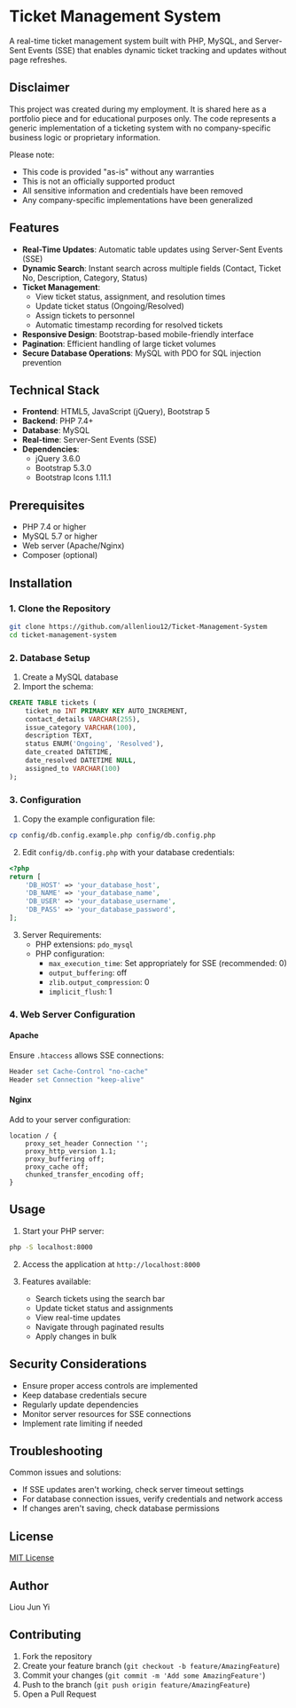 # Ticket Management System

A real-time ticket management system built with PHP, MySQL, and Server-Sent Events (SSE) that enables dynamic ticket tracking and updates without page refreshes.

## Disclaimer

This project was created during my employment. It is shared here as a portfolio piece and for educational purposes only. The code represents a generic implementation of a ticketing system with no company-specific business logic or proprietary information.

Please note:

- This code is provided "as-is" without any warranties
- This is not an officially supported product
- All sensitive information and credentials have been removed
- Any company-specific implementations have been generalized

## Features

- **Real-Time Updates**: Automatic table updates using Server-Sent Events (SSE)
- **Dynamic Search**: Instant search across multiple fields (Contact, Ticket No, Description, Category, Status)
- **Ticket Management**:
  - View ticket status, assignment, and resolution times
  - Update ticket status (Ongoing/Resolved)
  - Assign tickets to personnel
  - Automatic timestamp recording for resolved tickets
- **Responsive Design**: Bootstrap-based mobile-friendly interface
- **Pagination**: Efficient handling of large ticket volumes
- **Secure Database Operations**: MySQL with PDO for SQL injection prevention

## Technical Stack

- **Frontend**: HTML5, JavaScript (jQuery), Bootstrap 5
- **Backend**: PHP 7.4+
- **Database**: MySQL
- **Real-time**: Server-Sent Events (SSE)
- **Dependencies**:
  - jQuery 3.6.0
  - Bootstrap 5.3.0
  - Bootstrap Icons 1.11.1

## Prerequisites

- PHP 7.4 or higher
- MySQL 5.7 or higher
- Web server (Apache/Nginx)
- Composer (optional)

## Installation

### 1. Clone the Repository

```sh
git clone https://github.com/allenliou12/Ticket-Management-System
cd ticket-management-system
```

### 2. Database Setup

1. Create a MySQL database
2. Import the schema:

```sql
CREATE TABLE tickets (
    ticket_no INT PRIMARY KEY AUTO_INCREMENT,
    contact_details VARCHAR(255),
    issue_category VARCHAR(100),
    description TEXT,
    status ENUM('Ongoing', 'Resolved'),
    date_created DATETIME,
    date_resolved DATETIME NULL,
    assigned_to VARCHAR(100)
);
```

### 3. Configuration

1. Copy the example configuration file:

```sh
cp config/db.config.example.php config/db.config.php
```

2. Edit `config/db.config.php` with your database credentials:

```php
<?php
return [
    'DB_HOST' => 'your_database_host',
    'DB_NAME' => 'your_database_name',
    'DB_USER' => 'your_database_username',
    'DB_PASS' => 'your_database_password',
];
```

3. Server Requirements:
   - PHP extensions: `pdo_mysql`
   - PHP configuration:
     - `max_execution_time`: Set appropriately for SSE (recommended: 0)
     - `output_buffering`: off
     - `zlib.output_compression`: 0
     - `implicit_flush`: 1

### 4. Web Server Configuration

#### Apache

Ensure `.htaccess` allows SSE connections:

```apache
Header set Cache-Control "no-cache"
Header set Connection "keep-alive"
```

#### Nginx

Add to your server configuration:

```nginx
location / {
    proxy_set_header Connection '';
    proxy_http_version 1.1;
    proxy_buffering off;
    proxy_cache off;
    chunked_transfer_encoding off;
}
```

## Usage

1. Start your PHP server:

```sh
php -S localhost:8000
```

2. Access the application at `http://localhost:8000`

3. Features available:
   - Search tickets using the search bar
   - Update ticket status and assignments
   - View real-time updates
   - Navigate through paginated results
   - Apply changes in bulk

## Security Considerations

- Ensure proper access controls are implemented
- Keep database credentials secure
- Regularly update dependencies
- Monitor server resources for SSE connections
- Implement rate limiting if needed

## Troubleshooting

Common issues and solutions:

- If SSE updates aren't working, check server timeout settings
- For database connection issues, verify credentials and network access
- If changes aren't saving, check database permissions

## License

[MIT License](LICENSE)

## Author

Liou Jun Yi

## Contributing

1. Fork the repository
2. Create your feature branch (`git checkout -b feature/AmazingFeature`)
3. Commit your changes (`git commit -m 'Add some AmazingFeature'`)
4. Push to the branch (`git push origin feature/AmazingFeature`)
5. Open a Pull Request
